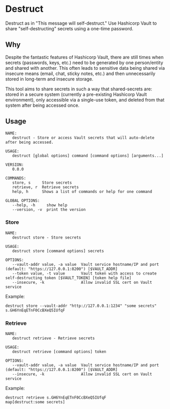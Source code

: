 # Destruct
Destruct as in "This message will self-destruct." Use Hashicorp Vault to share "self-destructing" secrets using a one-time password.

## Why
Despite the fantastic features of Hashicorp Vault, there are still times when secrets (passwords, keys, etc.) need to be generated by one person/entity and shared with another. This often leads to sensitive data being shared via insecure means (email, chat, sticky notes, etc.) and then unnecessarily stored in long-term and insecure storage.

This tool aims to share secrets in such a way that shared-secrets are: stored in a secure system (currently a pre-existing Hashicorp Vault environment), only accessible via a single-use token, and deleted from that system after being accessed once.

## Usage
```
NAME:
   destruct - Store or access Vault secrets that will auto-delete after being accessed.

USAGE:
   destruct [global options] command [command options] [arguments...]

VERSION:
   0.0.0

COMMANDS:
   store, s     Store secrets
   retrieve, r  Retrieve secrets
   help, h      Shows a list of commands or help for one command

GLOBAL OPTIONS:
   --help, -h     show help
   --version, -v  print the version
```

### Store
```
NAME:
   destruct store - Store secrets

USAGE:
   destruct store [command options] secrets

OPTIONS:
   --vault-addr value, -a value  Vault service hostname/IP and port (default: "https://127.0.0.1:8200") [$VAULT_ADDR]
   --token value, -t value       Vault token with access to create self-destructing token [$VAULT_TOKEN] [token help file]
   --insecure, -k                Allow invalid SSL cert on Vault service
```

Example:
```
destruct store --vault-addr "http://127.0.0.1:1234" "some secrets"
s.GH6YnEqETnF0CcBXeQ5IUfqF
```

### Retrieve
```
NAME:
   destruct retrieve - Retrieve secrets

USAGE:
   destruct retrieve [command options] token

OPTIONS:
   --vault-addr value, -a value  Vault service hostname/IP and port (default: "https://127.0.0.1:8200") [$VAULT_ADDR]
   --insecure, -k                Allow invalid SSL cert on Vault service
```

Example:
```
destruct retrieve s.GH6YnEqETnF0CcBXeQ5IUfqF
map[destruct:some secrets]
```
